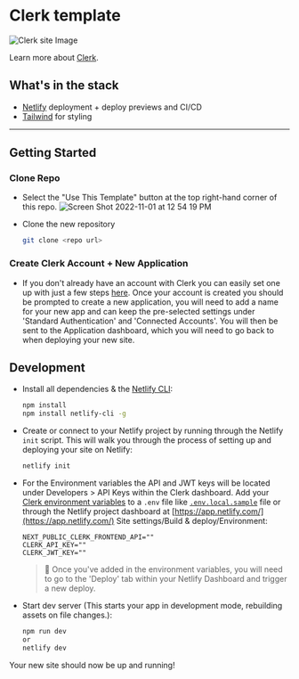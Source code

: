 # Clerk template

![Clerk site Image](https://res.cloudinary.com/dub20ptvt/image/upload/v1665094543/hcmgdw4wyixrorybwuff.png)

Learn more about [Clerk](https://clerk.dev).

## What's in the stack

- [Netlify](https://netlify.com/) deployment + deploy previews and CI/CD
- [Tailwind](https://tailwindcss.com/) for styling

---

## Getting Started

### Clone Repo
- Select the "Use This Template" button at the top right-hand corner of this repo.
![Screen Shot 2022-11-01 at 12 54 19 PM](https://user-images.githubusercontent.com/43764894/199303926-2611a371-7265-43dc-86a7-fed9b2c94bce.png)

- Clone the new repository
   ```sh
   git clone <repo url>
   ```
### Create Clerk Account + New Application
- If you don't already have an account with Clerk you can easily set one up with just a few steps [here](https://clerk.dev). Once your account is created you should be prompted to create a new application, you will need to add a name for your new app and can keep the pre-selected settings under 'Standard Authentication' and 'Connected Accounts'. You will then be sent to the Application dashboard, which you will need to go back to when deploying your new site.

## Development

- Install all dependencies & the [Netlify CLI](https://docs.netlify.com/cli/get-started/):

  ```sh
  npm install
  npm install netlify-cli -g
  ```

- Create or connect to your Netlify project by running through the Netlify `init` script. This will walk you through the process of setting up and deploying your site on Netlify:

  ```sh
  netlify init
  ```

- For the Environment variables the API and JWT keys will be located under Developers > API Keys within the Clerk dashboard. Add your [Clerk environment variables](https://dashboard.clerk.dev/) to a `.env` file like [`.env.local.sample`](./.env.local.sample) file or through the Netlify project dashboard at [https://app.netlify.com/](https://app.netlify.com/) Site settings/Build & deploy/Environment:

  ```
  NEXT_PUBLIC_CLERK_FRONTEND_API="" 
  CLERK_API_KEY=""
  CLERK_JWT_KEY=""
  ```
  > 🚨 Once you've added in the environment variables, you will need to go to the 'Deploy' tab within your Netlify Dashboard and trigger a new deploy. 

- Start dev server (This starts your app in development mode, rebuilding assets on file changes.):

  ```sh
  npm run dev
  or
  netlify dev
  ```
Your new site should now be up and running!

